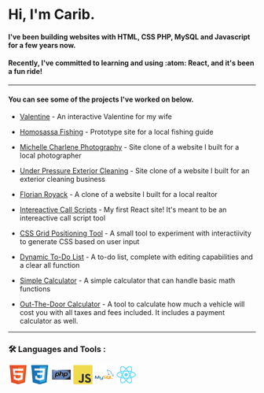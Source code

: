 # **Hi, I'm Carib**.

#### I've been building websites with HTML, CSS PHP, MySQL and Javascript for a few years now.

#### Recently, I've committed to learning and using :atom: React, and it's been a fun ride!
---

#### You can see some of the projects I've worked on below.

* [Valentine](https://deft-one.github.io/Valentine/) - An interactive Valentine for my wife

* [Homosassa Fishing](https://deft-one.github.io/homosassafishing/) - Prototype site for a local fishing guide

* [Michelle Charlene Photography](https://deft-one.github.io/Michelle-Charlene-Photography/) - Site clone of a website I built for a local photographer

* [Under Pressure Exterior Cleaning](https://deft-one.github.io/under-pressure/) - Site clone of a website I built for an exterior cleaning business

* [Florian Royack](https://deft-one.github.io/florianroyack/) - A clone of a website I built for a local realtor

* [Intereactive Call Scripts](https://deft-one.github.io/interactive_call_scripts/) - My first React site!  It's meant to be an intereactive call script tool

* [CSS Grid Positioning Tool](https://deft-one.github.io/CSS-Grid-Tool/) - A small tool to experiment with interactiivity to generate CSS based on user input

* [Dynamic To-Do List](https://deft-one.github.io/Dynamic-To-Do-List/) - A to-do list, complete with editing capabilities and a clear all function

* [Simple Calculator](https://deft-one.github.io/Simple-Calculator/) - A simple calculator that can handle basic math functions

* [Out-The-Door Calculator](https://deft-one.github.io/OTD-Calculator/) - A tool to calculate how much a vehicle will cost you with all taxes and fees included.  It includes a payment calculator as well.

---

### :hammer_and_wrench: Languages and Tools :
<div>
<img src="https://github.com/devicons/devicon/blob/master/icons/html5/html5-original.svg" alt="" height="40" width="40" />
<img src="https://github.com/devicons/devicon/blob/master/icons/css3/css3-original.svg" alt="" height="40" width="40" />
<img src="https://github.com/devicons/devicon/blob/master/icons/php/php-original.svg" alt="" height="40" width="40" />
<img src="https://github.com/devicons/devicon/blob/master/icons/javascript/javascript-original.svg" alt="" height="40" width="40" />
<img src="https://github.com/devicons/devicon/blob/master/icons/mysql/mysql-original-wordmark.svg" alt="" height="40" width="40" />
<img src="https://github.com/devicons/devicon/blob/master/icons/react/react-original.svg" alt="" height="40" width="40" />
</div>






